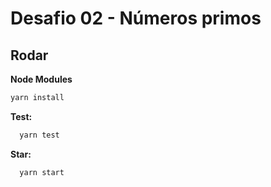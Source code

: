 # Desafio 02 - Números primos

## Rodar

**Node Modules**
```bash
yarn install
```

**Test:** 
```bash
  yarn test
```

**Star:** 
```bash
  yarn start
```